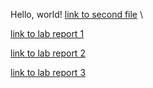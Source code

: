 Hello, world!
[link to second file](https://zew013.github.io/cse15l-lab-reports/second_markdown) \

[link to lab report 1](https://zew013.github.io/cse15l-lab-reports/lab-report-1)

[link to lab report 2](https://zew013.github.io/cse15l-lab-reports/lab-rep2/lab-report-2)

[link to lab report 3](https://zew013.github.io/cse15l-lab-reports/lab-rep3/lab-report-3)


